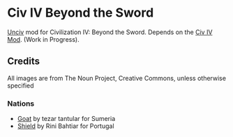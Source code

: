 # Civ IV Beyond the Sword

[Unciv](https://github.com/yairm210/unciv) mod for Civilization IV: Beyond the Sword. Depends on the [Civ IV Mod](https://github.com/yairm210/Unciv-IV-mod). (Work in Progress).

## Credits

All images are from The Noun Project, Creative Commons, unless otherwise specified

### Nations

- [Goat](https://thenounproject.com/icon/goat-2621727/) by tezar tantular for Sumeria
- [Shield](https://thenounproject.com/icon/shield-7204824/) by Rini Bahtiar for Portugal
